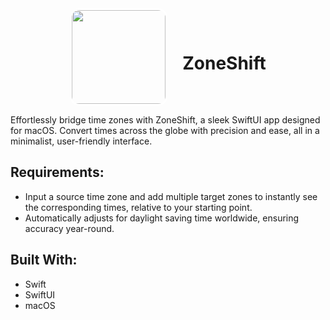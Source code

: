 <div align="center">
  <img src="https://raw.githubusercontent.com/Pearljam66/ZoneShift/805402c2580b8cdea6aec8a7e9722b9676289345/ZoneShift/ZoneShift/Assets.xcassets/AppIcon.appiconset/workout_any.png" width="150" style="border: 3px solid white; border-radius: 15px; vertical-align: middle; margin-right: 20px;">
  <h1 style="display: inline-block; vertical-align: middle;">ZoneShift</h1>
</div>

Effortlessly bridge time zones with ZoneShift, a sleek SwiftUI app designed for macOS. Convert times across the globe with precision and ease, all in a minimalist, user-friendly interface.

## Requirements:
- Input a source time zone and add multiple target zones to instantly see the corresponding times, relative to your starting point.  
- Automatically adjusts for daylight saving time worldwide, ensuring accuracy year-round.

## Built With:
- Swift 
- SwiftUI
- macOS
